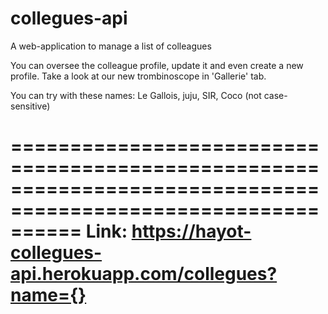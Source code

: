# collegues-api

A web-application to manage a list of colleagues

You can oversee the colleague profile, update it and even create a new profile.
Take a look at our new trombinoscope in 'Gallerie' tab.

You can try with these names: Le Gallois, juju, SIR, Coco (not case-sensitive)

==============================================================================================================
Link: https://hayot-collegues-api.herokuapp.com/collegues?name={}
==============================================================================================================
